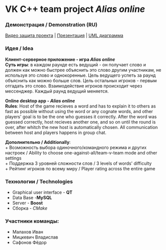 # VK C++ team project *Alias online*

### Демонстрация / Demonstration (RU)
[Видео защита проекта](https://youtu.be/JPDpGDMTbyM) | [Презентация](https://www.canva.com/design/DAFCLTqL1pQ/xDEpUMr6HW45ZAI0yZEFKA/view?utm_content=DAFCLTqL1pQ&utm_campaign=designshare&utm_medium=link&utm_source=publishsharelink) | [UML диаграмма](https://drive.google.com/file/d/1Poewjt5NdJ7CTs3k1GxJTFhvo8s4ET1p/view?usp=sharing)

### Идея / Idea
**Клиент-серверное приложение - игра *Alias online***  
**Суть игры**: в каждом раунде есть ведущий - он получает слово и должен как можно быстрее объяснить это слово другим участникам, не используя это слово и однокоренные. Цель ведущего успеть за раунд объяснить как можно больше слов. Цель остальных игроков - первым отгадать это слово. Взаимодействие игроков происходит через мессенджер. Каждый раунд ведущий меняется.

**Online desktop app - *Alias online***  
**Rules**: Host of the game recieves a word and has to explain it to others as fast as possible without using the word or any cognate words, and other players' goal is to be the one who guesses it correctly. After the word was guessed correctly, host recieves another one, and so on until the round is over, after whitch the new host is automatically chosen. All communication between host and players happens in group chat.

**Дополнительно / Additionally**:  
  \+ Возможность выбора одиночного/командного режима и других настроек / Ability to choose one-against-all/team-v-team mode and other settings  
  \+ Поддержка 3 уровней сложности слов / 3 levels of words' difficulty  
  \+ Рейтинг игроков по всему миру / Player rating across the entire game  
### Технологии / Technologies
* Graphical user interface - **QT**
* Data Base -**MySQL**
* Server - **Boost**
* Сборка - *CMake*
### Участники команды:
* Малахов Иван
* Мицкевич Владислав
* Сафонов Фёдор
